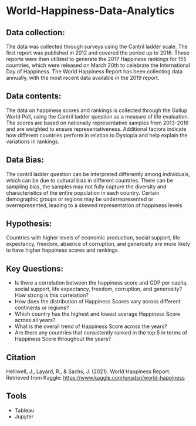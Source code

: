 # World-Happiness-Data-Analytics
## Data collection: 
The data was collected through surveys using the Cantril ladder scale. The first report was published in 
2012 and covered the period up to 2016. These reports were then utilized to generate the 2017 Happiness 
rankings for 155 countries, which were released on March 20th to celebrate the International Day of 
Happiness. The World Happiness Report has been collecting data annually, with the most recent data 
available in the 2019 report.
## Data contents: 
The data on happiness scores and rankings is collected through the Gallup World Poll, using the Cantril 
ladder question as a measure of life evaluation. The scores are based on nationally representative samples 
from 2013-2016 and are weighted to ensure representativeness. Additional factors indicate how different 
countries perform in relation to Dystopia and help explain the variations in rankings.
## Data Bias:
The cantril ladder question can be interpreted differently among individuals, which can be due to cultural 
bias in different countries. There can be sampling bias, the samples may not fully capture the diversity and 
characteristics of the entire population in each country. Certain demographic groups or regions may be 
underrepresented or overrepresented, leading to a skewed representation of happiness levels
## Hypothesis:
Countries with higher levels of economic production, social support, life expectancy, freedom, absence of corruption, and generosity are more likely to have higher happiness scores and rankings.
## Key Questions: 
+ Is there a correlation between the happiness score and GDP per capita, social support, life expectancy, freedom, corruption, and generosity? How strong is this correlation?
+ How does the distribution of Happiness Scores vary across different continents or regions?
+ Which country has the highest and lowest average Happiness Score across all years?
+ What is the overall trend of Happiness Score across the years?
+ Are there any countries that consistently ranked in the top 5 in terms of Happiness Score throughout the years?
## Citation
Helliwell, J., Layard, R., & Sachs, J. (2021). World Happiness Report. Retrieved from Kaggle: https://www.kaggle.com/unsdsn/world-happiness
## Tools
+ Tableau
+ Jupyter


